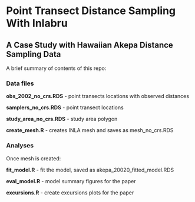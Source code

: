 # Point Transect Distance Sampling With Inlabru
## A Case Study with Hawaiian Akepa Distance Sampling Data

A brief summary of contents of this repo:


### Data files

**obs_2002_no_crs.RDS**    -  point transects locations with observed distances

**samplers_no_crs.RDS**    -  point transect locations

**study_area_no_crs.RDS**  -  study area polygon

**create_mesh.R**          -  creates INLA mesh and saves as mesh_no_crs.RDS 

### Analyses

Once mesh is created:

**fit_model.R**            -  fit the model, saved as akepa_20020_fitted_model.RDS

**eval_model.R**           -  model summary figures for the paper

**excursions.R**           -  create excursions plots for the paper
